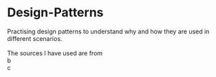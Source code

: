 # Design-Patterns
Practising design patterns to understand why and how they are used in different scenarios.<br/>   
The sources I have used are from  
b  
c
